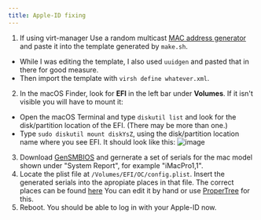 ```yaml
---
title: Apple-ID fixing
---
```

 

1. If using virt-manager Use a random multicast [MAC address generator](https://www.hellion.org.uk/cgi-bin/randmac.pl) and paste it into the template generated by `make.sh`. 
 - While I was editing the template, I also used `uuidgen` and pasted that in there for good measure.
 - Then import the template with `virsh define whatever.xml`.
2. In the macOS Finder, look for **EFI** in the left bar under **Volumes**. If it isn't visible you will have to mount it:
 - Open the macOS Terminal and type `diskutil list` and look for the disk/partition location of the EFI. (There may be more than one.)
 - Type `sudo diskutil mount diskYsZ`, using the disk/partition location name where you see EFI. It should look like this:
 ![image](https://user-images.githubusercontent.com/95918679/152873359-9f3586e9-32f7-411a-8fd7-25c80a94aeec.png)
3. Download [GenSMBIOS](https://github.com/corpnewt/GenSMBIOS) and gernerate a set of serials for the mac model shown under "System Report", for example "iMacPro1,1".
4. Locate the plist file at `/Volumes/EFI/OC/config.plist`. Insert the generated serials into the apropiate places in that file. The correct places can be found [here](https://dortania.github.io/OpenCore-Post-Install/universal/iservices.html#using-gensmbios) You can edit it by hand or use [ProperTree](https://github.com/corpnewt/ProperTree) for this.
5. Reboot. You should be able to log in with your Apple-ID now.
